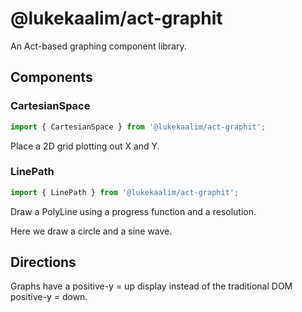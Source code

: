 # @lukekaalim/act-graphit

An Act-based graphing component library.

## Components

### CartesianSpace

```ts
import { CartesianSpace } from '@lukekaalim/act-graphit';
```

<CartesianSpaceDemo />

Place a 2D grid plotting out X and Y.

### LinePath

```ts
import { LinePath } from '@lukekaalim/act-graphit';
```

<LinePathDemo />

Draw a PolyLine using a progress function and a resolution.

Here we draw a circle and a sine wave.


## Directions

Graphs have a positive-y = up display instead of the traditional
DOM positive-y = down.